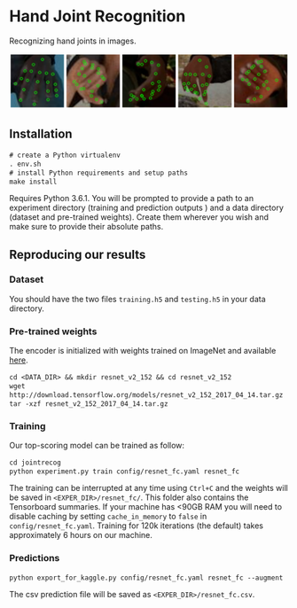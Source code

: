 # Hand Joint Recognition

Recognizing hand joints in images.

![results](doc/results.png)

## Installation

```shell
# create a Python virtualenv
. env.sh
# install Python requirements and setup paths
make install
```

Requires Python 3.6.1. You will be prompted to provide a path to an experiment directory (training and prediction outputs ) and a data directory (dataset and pre-trained weights). Create them wherever you wish and make sure to provide their absolute paths.

## Reproducing our results

### Dataset

You should have the two files `training.h5` and `testing.h5` in your data directory.

### Pre-trained weights

The encoder is initialized with weights trained on ImageNet and available [here](https://github.com/tensorflow/models/tree/master/research/slim#pre-trained-models).

```b
cd <DATA_DIR> && mkdir resnet_v2_152 && cd resnet_v2_152
wget http://download.tensorflow.org/models/resnet_v2_152_2017_04_14.tar.gz 
tar -xzf resnet_v2_152_2017_04_14.tar.gz
```

### Training

Our top-scoring model can be trained as follow:

```b
cd jointrecog
python experiment.py train config/resnet_fc.yaml resnet_fc
```
The training can be interrupted at any time using `Ctrl+C` and the weights will be saved in `<EXPER_DIR>/resnet_fc/`. This folder also contains the Tensorboard summaries. If your machine has <90GB RAM you will need to disable caching by setting `cache_in_memory` to `false` in `config/resnet_fc.yaml`. Training for 120k iterations (the default) takes approximately 6 hours on our machine.

### Predictions

```b
python export_for_kaggle.py config/resnet_fc.yaml resnet_fc --augment
```
The csv prediction file will be saved as `<EXPER_DIR>/resnet_fc.csv`.
